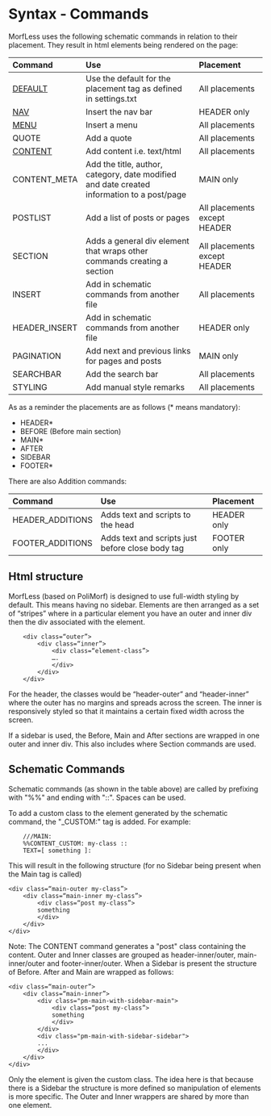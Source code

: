 # Syntax - Commands

MorfLess uses the following schematic commands in relation to their placement. They result in html elements being rendered on the page:

| Command | Use  | Placement |
| :-------| :----| :-------- |
| [DEFAULT](https://github.com/MickyHCorbett/MorfLess/blob/master/syntax/command-default.md) | Use the default for the placement tag as defined in settings.txt | All placements |
| [NAV](https://github.com/MickyHCorbett/MorfLess/blob/master/syntax/command-nav.md) | Insert the nav bar | HEADER only |
| [MENU](https://github.com/MickyHCorbett/MorfLess/blob/master/syntax/command-menu.md) | Insert a menu | All placements |
| QUOTE | Add a quote | All placements |
| [CONTENT](https://github.com/MickyHCorbett/MorfLess/blob/master/syntax/command-content.md)  | Add content i.e. text/html | All placements |
| CONTENT_META |  Add the title, author, category, date modified and date created information to a post/page| MAIN only |
| POSTLIST | Add a list of posts or pages | All placements except HEADER |
| SECTION | Adds a general div element that wraps other commands creating a section | All placements except HEADER |
| INSERT | Add in schematic commands from another file | All placements |
| HEADER_INSERT | Add in schematic commands from another file | HEADER only |
| PAGINATION | Add next and previous links for pages and posts | MAIN only |
| SEARCHBAR| Add the search bar | All placements |
| STYLING | Add manual style remarks | All placements |

As as a reminder the placements are as follows (* means mandatory): 
- HEADER*
- BEFORE (Before main section)
- MAIN*
- AFTER
- SIDEBAR
- FOOTER*

There are also Addition commands:

| Command | Use  | Placement |
| :-------| :----| :-------- |
| HEADER_ADDITIONS | Adds text and scripts to the head | HEADER only |
| FOOTER_ADDITIONS | Adds text and scripts just before close body tag | FOOTER only |

## Html structure

MorfLess (based on PoliMorf) is designed to use full-width styling by default. This means having no sidebar. Elements are then arranged as a set of “stripes” where in a particular element you have an outer and inner div then the div associated with the element. 

        <div class=“outer”>
	        <div class=“inner”>
		        <div class=“element-class”>
		        ….
		        </div>
	        </div>
        </div>

For the header, the classes would be “header-outer” and “header-inner” where the outer has no margins and spreads across the screen. The inner is responsively styled so that it maintains a certain fixed width across the screen.

If a sidebar is used, the Before, Main and After sections are wrapped in one outer and inner div. This also includes where Section commands are used.

## Schematic Commands 

Schematic commands (as shown in the table above) are called by prefixing with "%%" and ending with  "::". Spaces can be used. 

To add a custom class to the element generated by the schematic command, the "_CUSTOM:" tag is added. For example:

        ///MAIN:
        %%CONTENT_CUSTOM: my-class ::
        TEXT=[ something ]:
        
This will result in the following structure (for no Sidebar being present when the Main tag is called)


	<div class=“main-outer my-class”>
		<div class=“main-inner my-class”>
			<div class=“post my-class”>
			something
			</div>
		</div>
	</div>
        
Note: The CONTENT command generates a "post" class containing the content. Outer and Inner classes are grouped as header-inner/outer, main-inner/outer and footer-inner/outer. When a Sidebar is present the structure of Before. After and Main are wrapped as follows:

	<div class=“main-outer”>
		<div class=“main-inner”>
			<div class="pm-main-with-sidebar-main">
				<div class=“post my-class”>
				something
				</div>
			</div>
			<div class="pm-main-with-sidebar-sidebar">
			...
			</div>
		</div>
	</div>
        
Only the element is given the custom class. The idea here is that because there is a Sidebar the structure is more defined so manipulation of elements is more specific. The Outer and Inner wrappers are shared by more than one element.

    
    
